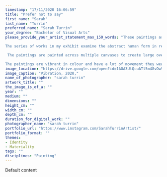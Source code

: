 ```yaml
---
timestamp: "17/11/2020 16:06:59"
title: "Prefer not to say"
first_name: "Sarah"
last_name: "Turrin"
preferred_name: "Sarah Turrin"
your_degree: "Bachelor of Visual Arts"
please_provide_your_artist_statement_max_150_words: "These paintings are painted in 2020 and are acrylic and oil on canvas.

The series of works in my exhibit examine the abstract human form in relation to what we project to the world and what we keep private.

 The paintings are painted across multiple canvases to create large overall works; however, some can also be seen as separate pieces just like the complex nature of how society views us by categories and how we may also view ourselves.

The paintings are vibrant in colour and have a lot of movement they weave in and out of the canvas space. It was a mission of mine to not have the image be immediately and completely recognisable."
image_location: "https://drive.google.com/open?id=1AOA3UtQcuATl5m48vOwVOYuamR4-4Y5K"
image_caption: "Vibration, 2020,"
name_of_photographer: "sarah turrin"
artwork_title: ""
the_image_is_of_a: ""
year: ""
medium: ""
dimensions: ""
height_cm: ""
width_cm: ""
depth_cm: ""
duration_for_digital_work: ""
photographer_name: "sarah turrin"
portfolio_url: "https://www.instagram.com/SarahTurrinArtist/"
portfolio_format: ""
themes:
- Identity
- Materiality
tags: ""
disciplines: "Painting"
---
```


Default content